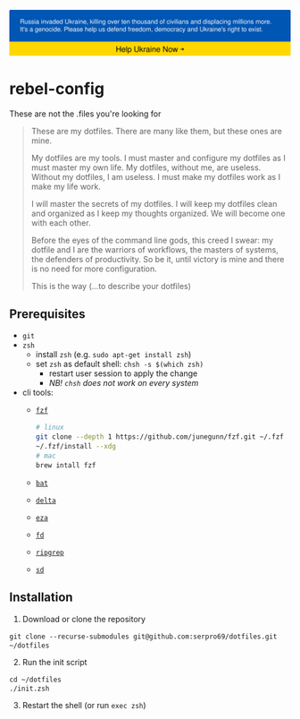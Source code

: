 [![Stand With Ukraine](https://raw.githubusercontent.com/vshymanskyy/StandWithUkraine/main/banner2-direct.svg)](https://stand-with-ukraine.pp.ua)

# rebel-config

These are not the .files you're looking for

> These are my dotfiles. There are many like them, but these ones are mine.
>
> My dotfiles are my tools. I must master and configure my dotfiles as I must master my own life.
> My dotfiles, without me, are useless. Without my dotfiles, I am useless. I must make my dotfiles work as I make my life work.
>
> I will master the secrets of my dotfiles. I will keep my dotfiles clean and organized as I keep my thoughts organized. We will become one with each other.
>
> Before the eyes of the command line gods, this creed I swear: my dotfile and I are the warriors of workflows, the masters of systems, the defenders of productivity. So be it, until victory is mine and there is no need for more configuration.
>
> This is the way (...to describe your dotfiles)

## Prerequisites

- `git`
- `zsh`
  - install `zsh` (e.g. `sudo apt-get install zsh`)
  - set `zsh` as default shell: `chsh -s $(which zsh)`
    - restart user session to apply the change
    - _NB! `chsh` does not work on every system_
- cli tools:
  - [`fzf`](https://github.com/junegunn/fzf)

    ```bash
    # linux
    git clone --depth 1 https://github.com/junegunn/fzf.git ~/.fzf
    ~/.fzf/install --xdg
    # mac
    brew intall fzf
    ```

  - [`bat`](https://github.com/sharkdp/bat)

  - [`delta`](https://github.com/dandavison/delta)

  - [`eza`](https://github.com/eza-community/eza)

  - [`fd`](https://github.com/sharkdp/fd)

  - [`ripgrep`](https://github.com/BurntSushi/ripgrep)

  - [`sd`](https://github.com/chmln/sd)

## Installation

1. Download or clone the repository

```shell
git clone --recurse-submodules git@github.com:serpro69/dotfiles.git ~/dotfiles
```

2. Run the init script

```shell
cd ~/dotfiles
./init.zsh
```

3. Restart the shell (or run `exec zsh`)
